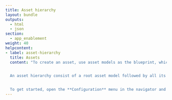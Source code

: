 ```yaml
---
title: Asset hierarchy
layout: bundle
outputs:
  - html
  - json
section: 
  - app_enablement
weight: 40
helpcontent:
- label: asset-hierarchy
  title: Assets
  content: "To create an asset, use asset models as the blueprint, which consist of one or more asset properties as well as one or more child asset models.  


  An asset hierarchy consist of a root asset model followed by all its subsequent child asset models. Each hierarchy level can consist of asset properties for the asset, as well as its subassets and devices.


  To get started, open the **Configuration** menu in the navigator and create the necessary asset models and asset properties in the **Asset models** and **Asset properties** pages respectively. Afterwards, navigate back to the **Assets** menu in the navigator and click **Add asset** on the top right corner to create the assets."
---
```

